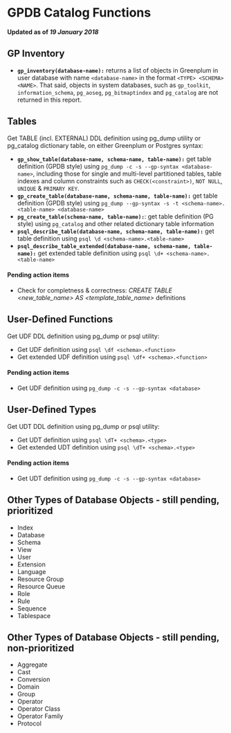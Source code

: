 # GPDB Catalog Functions

**Updated as of _19 January 2018_**

## GP Inventory
- **```gp_inventory(database-name):```** returns a list of objects in Greenplum in user database with name `<database-name>` in the format `<TYPE> <SCHEMA> <NAME>`. That said, objects in system databases, such as `gp_toolkit`, `information_schema`, `pg_aoseg`, `pg_bitmaptindex` and `pg_catalog` are not returned in this report.

## Tables
Get TABLE (incl. EXTERNAL) DDL definition using pg_dump utility or pg_catalog dictionary table, on either Greenplum or Postgres syntax:
- **```gp_show_table(database-name, schema-name, table-name):```** get table definition (GPDB style) using `pg_dump -c -s --gp-syntax <database-name>`, including those for single and multi-level partitioned tables, table indexes and column constraints such as `CHECK(<constraint>)`, `NOT NULL`, `UNIQUE` & `PRIMARY KEY`.
- **```gp_create_table(database-name, schema-name, table-name):```** get table definition (GPDB style) using `pg_dump --gp-syntax -s -t <schema-name>.<table-name> <database-name>`
- **```pg_create_table(schema-name, table-name):```**: get table definition (PG style) using `pg_catalog` and other related dictionary table information
- **```psql_describe_table(database-name, schema-name, table-name):```** get table definition using `psql \d <schema-name>.<table-name>`
- **```psql_describe_table_extended(database-name, schema-name, table-name):```** get extended table definition using `psql \d+ <schema-name>.<table-name>`

#### Pending action items
- Check for completness & correctness: _CREATE TABLE <new_table_name> AS <template_table_name>_ definitions

## User-Defined Functions
Get UDF DDL definition using pg_dump or psql utility:
- Get UDF definition using `psql \df <schema>.<function>`
- Get extended UDF definition using `psql \df+ <schema>.<function>`

#### Pending action items
- Get UDF definition using `pg_dump -c -s --gp-syntax <database>`

## User-Defined Types
Get UDT DDL definition using pg_dump or psql utility:
- Get UDT definition using `psql \dT+ <schema>.<type>`
- Get extended UDT definition using `psql \dT+ <schema>.<type>`

#### Pending action items
- Get UDT definition using `pg_dump -c -s --gp-syntax <database>`


## Other Types of Database Objects - still pending, prioritized
- Index
- Database
- Schema
- View
- User
- Extension
- Language
- Resource Group
- Resource Queue
- Role
- Rule
- Sequence
- Tablespace

## Other Types of Database Objects - still pending, non-prioritized
- Aggregate
- Cast
- Conversion
- Domain
- Group
- Operator
- Operator Class
- Operator Family
- Protocol
